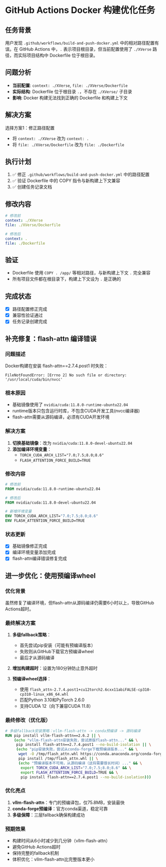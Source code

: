 # GitHub Actions Docker 构建优化任务

## 任务背景
用户发现 `.github/workflows/build-and-push-docker.yml` 中的相对路径配置有误。在 GitHub Actions 中，`.` 表示项目根目录，但当前配置使用了 `./XVerse` 路径，而实际项目结构中 Dockerfile 位于根目录。

## 问题分析
- **当前配置**: `context: ./XVerse`, `file: ./XVerse/Dockerfile`
- **实际结构**: Dockerfile 位于根目录 `.`，不存在 `./XVerse/` 子目录
- **影响**: Docker 构建无法找到正确的 Dockerfile 和构建上下文

## 解决方案
选择方案1：修正路径配置
- 将 `context: ./XVerse` 改为 `context: .`
- 将 `file: ./XVerse/Dockerfile` 改为 `file: ./Dockerfile`

## 执行计划
1. ✅ 修正 `.github/workflows/build-and-push-docker.yml` 中的路径配置
2. ✅ 验证 Dockerfile 中的 COPY 指令与新构建上下文兼容
3. ✅ 创建任务记录文档

## 修改内容
```yaml
# 修改前
context: ./XVerse
file: ./XVerse/Dockerfile

# 修改后  
context: .
file: ./Dockerfile
```

## 验证
- Dockerfile 使用 `COPY . /app/` 等相对路径，与新构建上下文 `.` 完全兼容
- 所有项目文件都在根目录下，构建上下文设为 `.` 是正确的

## 完成状态
- [x] 路径配置修正完成
- [x] 兼容性验证通过
- [x] 任务记录创建完成

## 补充修复：flash-attn 编译错误

### 问题描述
Docker构建在安装 flash-attn==2.7.4.post1 时失败：
```
FileNotFoundError: [Errno 2] No such file or directory: '/usr/local/cuda/bin/nvcc'
```

### 根本原因
- 基础镜像使用了 `nvidia/cuda:11.8.0-runtime-ubuntu22.04`
- runtime版本只包含运行时库，不包含CUDA开发工具(nvcc编译器)
- flash-attn需要从源码编译，必须有CUDA开发环境

### 解决方案
1. **切换基础镜像**：改为 `nvidia/cuda:11.8.0-devel-ubuntu22.04`
2. **添加编译环境变量**：
   - `TORCH_CUDA_ARCH_LIST="7.0;7.5;8.0;8.6"`
   - `FLASH_ATTENTION_FORCE_BUILD=TRUE`

### 修改内容
```dockerfile
# 修改前
FROM nvidia/cuda:11.8.0-runtime-ubuntu22.04

# 修改后
FROM nvidia/cuda:11.8.0-devel-ubuntu22.04

# 新增环境变量
ENV TORCH_CUDA_ARCH_LIST="7.0;7.5;8.0;8.6"
ENV FLASH_ATTENTION_FORCE_BUILD=TRUE
```

### 状态更新
- [x] 基础镜像修正完成
- [x] 编译环境变量添加完成
- [x] flash-attn编译错误修复完成

## 进一步优化：使用预编译wheel

### 优化背景
虽然修复了编译环境，但flash-attn从源码编译仍需要6小时以上，导致GitHub Actions超时。

### 最终解决方案
1. **多级fallback策略**：
   - 首先尝试pip安装（可能有预编译版本）
   - 失败则从GitHub下载官方预编译wheel
   - 最后才从源码编译
   
2. **增加构建超时**：设置为180分钟防止意外超时

3. **预编译wheel选择**：
   - 使用 `flash_attn-2.7.4.post1+cu12torch2.6cxx11abiFALSE-cp310-cp310-linux_x86_64.whl`
   - 匹配Python 3.10和PyTorch 2.6.0
   - 支持CUDA 12（向下兼容CUDA 11.8）

### 最终修改（优化版）
```dockerfile
# 多级fallback安装策略：vllm-flash-attn -> conda预编译 -> 源码编译
RUN pip install vllm-flash-attn==2.6.2 || \
    (echo "vllm-flash-attn安装失败，尝试原版flash-attn..." && \
     pip install flash-attn==2.7.4.post1 --no-build-isolation || \
     (echo "pip安装失败，尝试从conda-forge下载预编译版本..." && \
      wget -O /tmp/flash_attn.whl https://conda.anaconda.org/conda-forge/linux-64/flash-attn-2.7.4-py310hf0971bd_1.conda && \
      pip install /tmp/flash_attn.whl || \
      (echo "预编译版本不可用，从源码编译（这将需要很长时间）..." && \
       export TORCH_CUDA_ARCH_LIST="7.0;7.5;8.0;8.6" && \
       export FLASH_ATTENTION_FORCE_BUILD=TRUE && \
       pip install flash-attn==2.7.4.post1 --no-build-isolation)))
```

### 优化亮点
1. **vllm-flash-attn**：专门的预编译包，仅75.8MB，安装最快
2. **conda-forge预编译**：官方conda渠道，稳定可靠  
3. **多级保障**：三层fallback确保构建成功

### 预期效果
- 构建时间从6小时减少到几分钟（vllm-flash-attn）
- 避免GitHub Actions超时
- 保持完整的fallback机制
- 体积优化：vllm-flash-attn比完整版本更小 